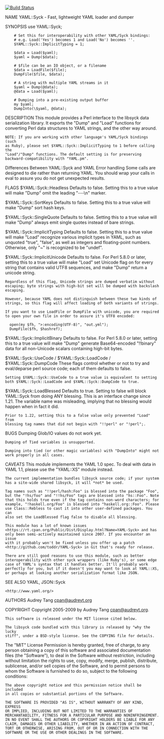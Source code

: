 [![Build Status](https://travis-ci.org/toddr/YAML-Syck.png?branch=master)](https://travis-ci.org/toddr/YAML-Syck)

NAME
    YAML::Syck - Fast, lightweight YAML loader and dumper

SYNOPSIS
        use YAML::Syck;

        # Set this for interoperability with other YAML/Syck bindings:
        # e.g. Load('Yes') becomes 1 and Load('No') becomes ''.
        $YAML::Syck::ImplicitTyping = 1;

        $data = Load($yaml);
        $yaml = Dump($data);

        # $file can be an IO object, or a filename
        $data = LoadFile($file);
        DumpFile($file, $data);

        # A string with multiple YAML streams in it
        $yaml = Dump(@data);
        @data = Load($yaml);

        # Dumping into a pre-existing output buffer
        my $yaml;
        DumpInto(\$yaml, @data);

DESCRIPTION
    This module provides a Perl interface to the libsyck data serialization
    library. It exports the "Dump" and "Load" functions for converting Perl
    data structures to YAML strings, and the other way around.

    NOTE: If you are working with other language's YAML/Syck bindings (such
    as Ruby), please set $YAML::Syck::ImplicitTyping to 1 before calling the
    "Load"/"Dump" functions. The default setting is for preserving
    backward-compatibility with "YAML.pm".

Differences Between YAML::Syck and YAML
  Error handling
    Some calls are designed to die rather than returning YAML. You should
    wrap your calls in eval to assure you do not get unexpected results.

FLAGS
  $YAML::Syck::Headless
    Defaults to false. Setting this to a true value will make "Dump" omit
    the leading "---\n" marker.

  $YAML::Syck::SortKeys
    Defaults to false. Setting this to a true value will make "Dump" sort
    hash keys.

  $YAML::Syck::SingleQuote
    Defaults to false. Setting this to a true value will make "Dump" always
    emit single quotes instead of bare strings.

  $YAML::Syck::ImplicitTyping
    Defaults to false. Setting this to a true value will make "Load"
    recognize various implicit types in YAML, such as unquoted "true",
    "false", as well as integers and floating-point numbers. Otherwise, only
    "~" is recognized to be "undef".

  $YAML::Syck::ImplicitUnicode
    Defaults to false. For Perl 5.8.0 or later, setting this to a true value
    will make "Load" set Unicode flag on for every string that contains
    valid UTF8 sequences, and make "Dump" return a unicode string.

    Regardless of this flag, Unicode strings are dumped verbatim without
    escaping; byte strings with high-bit set will be dumped with backslash
    escaping.

    However, because YAML does not distinguish between these two kinds of
    strings, so this flag will affect loading of both variants of strings.

    If you want to use LoadFile or DumpFile with unicode, you are required
    to open your own file in order to assure it's UTF8 encoded:

      open(my $fh, ">:encoding(UTF-8)", "out.yml");
      DumpFile($fh, $hashref);

  $YAML::Syck::ImplicitBinary
    Defaults to false. For Perl 5.8.0 or later, setting this to a true value
    will make "Dump" generate Base64-encoded "!!binary" data for all
    non-Unicode scalars containing high-bit bytes.

  $YAML::Syck::UseCode / $YAML::Syck::LoadCode / $YAML::Syck::DumpCode
    These flags control whether or not to try and eval/deparse perl source
    code; each of them defaults to false.

    Setting $YAML::Syck::UseCode to a true value is equivalent to setting
    both $YAML::Syck::LoadCode and $YAML::Syck::DumpCode to true.

  $YAML::Syck::LoadBlessed
    Defaults to true. Setting to false will block YAML::Syck from doing ANY
    blessing. This is an interface change since 1.21. The variable name was
    misleading, implying that no blessing would happen when in fact it did.

    Prior to 1.22, setting this to a false value only prevented "Load" from
    blessing tag names that did not begin with "!!perl" or "!perl";.

BUGS
    Dumping Glob/IO values do not work yet.

    Dumping of Tied variables is unsupported.

    Dumping into tied (or other magic variables) with "DumpInto" might not
    work properly in all cases.

CAVEATS
    This module implements the YAML 1.0 spec. To deal with data in YAML 1.1,
    please use the "YAML::XS" module instead.

    The current implementation bundles libsyck source code; if your system
    has a site-wide shared libsyck, it will *not* be used.

    Tag names such as "!!perl/hash:Foo" is blessed into the package "Foo",
    but the "!hs/foo" and "!!hs/Foo" tags are blessed into "hs::Foo". Note
    that this holds true even if the tag contains non-word characters; for
    example, "!haskell.org/Foo" is blessed into "haskell.org::Foo". Please
    use Class::Rebless to cast it into other user-defined packages. You can
    also set the LoadBlessed flag false to disable all blessing.

    This module has a lot of known issues
    <https://rt.cpan.org/Public/Dist/Display.html?Name=YAML-Syck> and has
    only been semi-actively maintained since 2007. If you encounter an issue
    with it probably won't be fixed unless you offer up a patch
    <http://github.com/toddr/YAML-Syck> in Git that's ready for release.

    There are still good reasons to use this module, such as better
    interoperability with other syck wrappers (like Ruby's), or some edge
    case of YAML's syntax that it handles better. It'll probably work
    perfectly for you, but if it doesn't you may want to look at YAML::XS,
    or perhaps at looking another serialization format like JSON.

SEE ALSO
    YAML, JSON::Syck

    <http://www.yaml.org/>

AUTHORS
    Audrey Tang <cpan@audreyt.org>

COPYRIGHT
    Copyright 2005-2009 by Audrey Tang <cpan@audreyt.org>.

    This software is released under the MIT license cited below.

    The libsyck code bundled with this library is released by "why the lucky
    stiff", under a BSD-style license. See the COPYING file for details.

  The "MIT" License
    Permission is hereby granted, free of charge, to any person obtaining a
    copy of this software and associated documentation files (the
    "Software"), to deal in the Software without restriction, including
    without limitation the rights to use, copy, modify, merge, publish,
    distribute, sublicense, and/or sell copies of the Software, and to
    permit persons to whom the Software is furnished to do so, subject to
    the following conditions:

    The above copyright notice and this permission notice shall be included
    in all copies or substantial portions of the Software.

    THE SOFTWARE IS PROVIDED "AS IS", WITHOUT WARRANTY OF ANY KIND, EXPRESS
    OR IMPLIED, INCLUDING BUT NOT LIMITED TO THE WARRANTIES OF
    MERCHANTABILITY, FITNESS FOR A PARTICULAR PURPOSE AND NONINFRINGEMENT.
    IN NO EVENT SHALL THE AUTHORS OR COPYRIGHT HOLDERS BE LIABLE FOR ANY
    CLAIM, DAMAGES OR OTHER LIABILITY, WHETHER IN AN ACTION OF CONTRACT,
    TORT OR OTHERWISE, ARISING FROM, OUT OF OR IN CONNECTION WITH THE
    SOFTWARE OR THE USE OR OTHER DEALINGS IN THE SOFTWARE.

